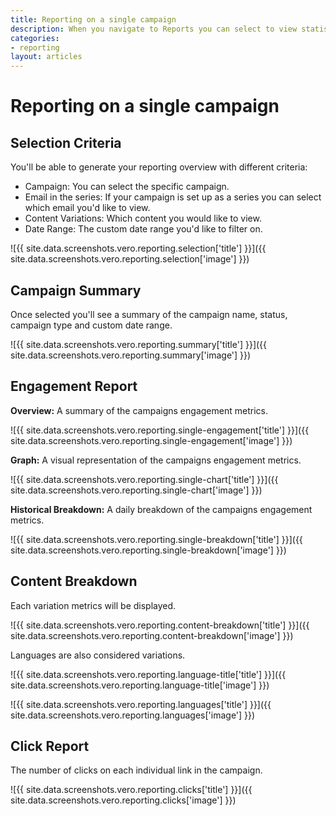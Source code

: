 ```yaml
---
title: Reporting on a single campaign
description: When you navigate to Reports you can select to view statistics on a single campaign.
categories:
- reporting
layout: articles
---
```


# Reporting on a single campaign

## Selection Criteria

You'll be able to generate your reporting overview with different criteria:

- Campaign: You can select the specific campaign.
- Email in the series: If your campaign is set up as a series you can select which email you'd like to view.
- Content Variations: Which content you would like to view.
- Date Range: The custom date range you'd like to filter on.

![{{ site.data.screenshots.vero.reporting.selection['title'] }}]({{ site.data.screenshots.vero.reporting.selection['image'] }})

## Campaign Summary

Once selected you'll see a summary of the campaign name, status, campaign type and custom date range.

![{{ site.data.screenshots.vero.reporting.summary['title'] }}]({{ site.data.screenshots.vero.reporting.summary['image'] }})

## Engagement Report

**Overview:** A summary of the campaigns engagement metrics.

![{{ site.data.screenshots.vero.reporting.single-engagement['title'] }}]({{ site.data.screenshots.vero.reporting.single-engagement['image'] }})

**Graph:** A visual representation of the campaigns engagement metrics.

![{{ site.data.screenshots.vero.reporting.single-chart['title'] }}]({{ site.data.screenshots.vero.reporting.single-chart['image'] }})

**Historical Breakdown:** A daily breakdown of the campaigns engagement metrics.

![{{ site.data.screenshots.vero.reporting.single-breakdown['title'] }}]({{ site.data.screenshots.vero.reporting.single-breakdown['image'] }})

## Content Breakdown

Each variation metrics will be displayed.

![{{ site.data.screenshots.vero.reporting.content-breakdown['title'] }}]({{ site.data.screenshots.vero.reporting.content-breakdown['image'] }})

Languages are also considered variations.

![{{ site.data.screenshots.vero.reporting.language-title['title'] }}]({{ site.data.screenshots.vero.reporting.language-title['image'] }})

![{{ site.data.screenshots.vero.reporting.languages['title'] }}]({{ site.data.screenshots.vero.reporting.languages['image'] }})

## Click Report

The number of clicks on each individual link in the campaign.

![{{ site.data.screenshots.vero.reporting.clicks['title'] }}]({{ site.data.screenshots.vero.reporting.clicks['image'] }})